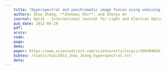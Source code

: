 ```yaml
---
    title: "Hyperspectral and panchromatic image fusion using unmixing-based constrained nonnegative matrix factorization"
    authors: Zhou Zhang, **Zhenwei Shi**, and Zhenyu An
    journal: Optik - International Journal for Light and Electron Optics (Optik)
    pub_date: 2012-04-29
    pdf: 
    arxiv: 
    code: 
    page: 
    demo: 
    paper: https://www.sciencedirect.com/science/article/pii/S003040261200318X
    bibtex: /static/bib/2013_zhou_zhang_hyperspectral.txt
    data:
---
```

    